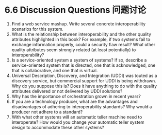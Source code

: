 6.6 Discussion Questions 问题讨论
===

1. Find a web service mashup. Write several concrete interoperability scenarios for this system.
2. What is the relationship between interoperability and the other quality attributes highlighted in this book? For example, if two systems fail to exchange information properly, could a security flaw result? What other quality attributes seem strongly related (at least potentially) to interoperability?
3. Is a service-oriented system a system of systems? If so, describe a service-oriented system that is directed, one that is acknowledged, one that is collaborative, and one that is virtual.
4. Universal Description, Discovery, and Integration (UDDI) was touted as a discovery service, but commercial support for UDDI is being withdrawn. Why do you suppose this is? Does it have anything to do with the quality attributes delivered or not delivered by UDDI solutions?
5. Why has the importance of orchestration grown in recent years?
6. If you are a technology producer, what are the advantages and disadvantages of adhering to interoperability standards? Why would a producer not adhere to a standard?
7. With what other systems will an automatic teller machine need to interoperate? How would you change your automatic teller system design to accommodate these other systems?